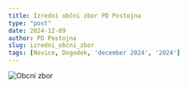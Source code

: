 ```yaml
---
title: Izredni občni zbor PD Postojna
type: "post"
date: 2024-12-09
author: PD Postojna
slug: izredni_obcni_zbor
tags: [Novice, Dogodek, 'december 2024', '2024']
---
```


![Obcni zbor](/img/posts/vabilo-izredni-obcni-zbor_24.png)
